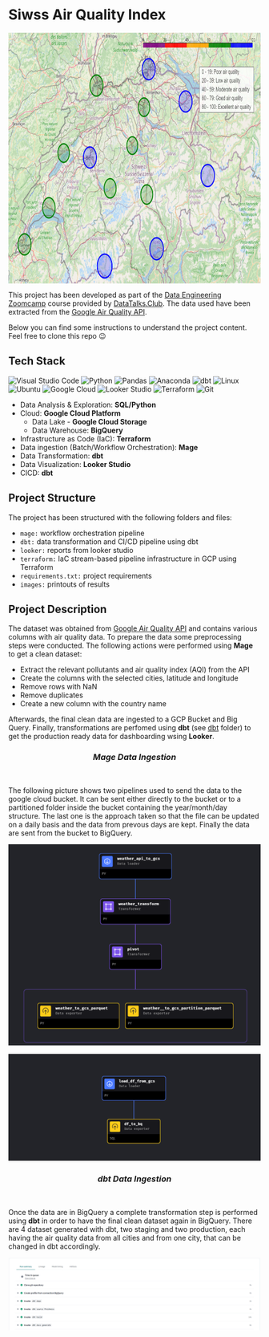 # Siwss Air Quality Index

<p align="center">
<img align="center" src="/images/airquality.png" height="500">
</p>

This project has been developed as part of the [Data Engineering Zoomcamp](https://github.com/DataTalksClub/data-engineering-zoomcamp) course provided by [DataTalks.Club](https://datatalks.club/). The data used have been extracted from the [Google Air Quality API](https://developers.google.com/maps/documentation/air-quality).

Below you can find some instructions to understand the project content. Feel free to clone this repo :wink:

## Tech Stack

![Visual Studio Code](https://img.shields.io/badge/Visual%20Studio%20Code-0078d7.svg?style=for-the-badge&logo=visual-studio-code&logoColor=white)
![Python](https://img.shields.io/badge/python-3670A0?style=for-the-badge&logo=python&logoColor=ffdd54)
![Pandas](https://img.shields.io/badge/pandas-%23150458.svg?style=for-the-badge&logo=pandas&logoColor=white)
![Anaconda](https://img.shields.io/badge/Anaconda-%2344A833.svg?style=for-the-badge&logo=anaconda&logoColor=white)
![dbt](https://img.shields.io/badge/dbt-FF694B.svg?style=for-the-badge&logo=dbt&logoColor=white)
![Linux](https://img.shields.io/badge/Linux-FCC624?style=for-the-badge&logo=linux&logoColor=white)
![Ubuntu](https://img.shields.io/badge/Ubuntu-E95420?style=for-the-badge&logo=ubuntu&logoColor=white)
![Google Cloud](https://img.shields.io/badge/GoogleCloud-%234285F4.svg?style=for-the-badge&logo=google-cloud&logoColor=white)
![Looker Studio](https://img.shields.io/badge/Looker-4285F4.svg?style=for-the-badge&logo=Looker&logoColor=white)
![Terraform](https://img.shields.io/badge/terraform-%235835CC.svg?style=for-the-badge&logo=terraform&logoColor=white)
![Git](https://img.shields.io/badge/git-%23F05033.svg?style=for-the-badge&logo=git&logoColor=white)


* Data Analysis & Exploration: **SQL/Python**
* Cloud: **Google Cloud Platform**
  * Data Lake - **Google Cloud Storage**
  * Data Warehouse: **BigQuery**
* Infrastructure as Code (IaC): **Terraform**
* Data ingestion (Batch/Workflow Orchestration): **Mage**
* Data Transformation: **dbt**
* Data Visualization: **Looker Studio**
* CICD: **dbt**

## Project Structure

The project has been structured with the following folders and files:

* `mage:` workflow orchestration pipeline
* `dbt:` data transformation and CI/CD pipeline using dbt
* `looker:` reports from looker studio
* `terraform:` IaC stream-based pipeline infrastructure in GCP using Terraform
* `requirements.txt:` project requirements
* `images:` printouts of results


## Project Description

The dataset was obtained from [Google Air Quality API](https://developers.google.com/maps/documentation/air-quality) and contains various columns with air quality data. To prepare the data some preprocessing steps were conducted. The following actions were performed using **Mage** to get a clean dataset:

* Extract the relevant pollutants and air quality index (AQI) from the API
* Create the columns with the selected cities, latitude and longitude
* Remove rows with NaN
* Remove duplicates
* Create a new column with the country name

Afterwards, the final clean data are ingested to a GCP Bucket and Big Query. Finally, transformations are perfomed using **dbt** (see [dbt](./dbt) folder) to get the production ready data for dashboarding wsing **Looker**.



<h3 align="center"><i>Mage Data Ingestion</i></h3>
&nbsp;

The following picture shows two pipelines used to send the data to the google cloud bucket. It can be sent either directly to the bucket or to a partitioned folder inside the bucket containing the year/month/day structure. The last one is the approach taken so that the file can be updated on a daily basis and the data from prevous days are kept. Finally the data are sent from the bucket to BigQuery.

<p>
    <img src="/images/weather_to_gcs_parquet.png"/>
</p>

<p align="center">
    <img src="/images/gcs_to_bq.png"/>
</p>

<h3 align="center"><i>dbt Data Ingestion</i></h3>
&nbsp;

Once the data are in BigQuery a complete transformation step is performed using **dbt** in order to have the final clean dataset again in BigQuery. There are 4 dataset generated with dbt, two staging and two production, each having the air quality data from all cities and from one city, that can be changed in dbt accordingly.

<p align="center">
    <img src="/images/dbt.png"/>
</p>
